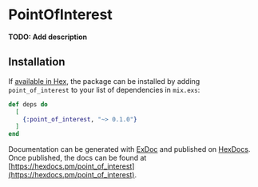 # PointOfInterest

**TODO: Add description**

## Installation

If [available in Hex](https://hex.pm/docs/publish), the package can be installed
by adding `point_of_interest` to your list of dependencies in `mix.exs`:

```elixir
def deps do
  [
    {:point_of_interest, "~> 0.1.0"}
  ]
end
```

Documentation can be generated with [ExDoc](https://github.com/elixir-lang/ex_doc)
and published on [HexDocs](https://hexdocs.pm). Once published, the docs can
be found at [https://hexdocs.pm/point_of_interest](https://hexdocs.pm/point_of_interest).

